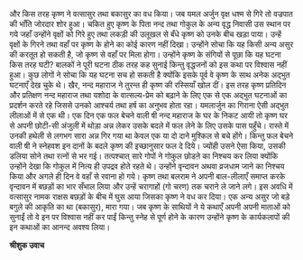 और किस तरह कृष्ण ने वत्सासुर तथा बकासुर का वध किया। जब यमल अर्जुन वृक्ष धश्म से गिरे तो वज्रपात की भाँति जोरदार शोर हुआ। चकित हुए कृष्ण के पिता नन्द तथा गोकुल के अन्य वृद्ध निवासी उस स्थान पर गये जहाँ उन्होंने वृक्षों को गिरे हुए तथा लकड़ी की उलूखल से बँधे कृष्ण को उनके बीच खड़ा पाया। उन्हें वृक्षों के गिरने तथा वहाँ पर कृष्ण के होने का कोई कारण नहीं दिखा। उन्होंने सोचा कि यह किसी अन्य असुर की करतूत हो सकती है, जो कृष्ण से वहाँ पर मिला होगा। उन्होंने कृष्ण के संगियों से पूछा कि यह घटना किस तरह घटी? बालकों ने पूरी घटना ठीक तरह कह सुनाई किन्तु वृद्धजनों को इस कथा पर विश्वास नहीं हुआ। कुछ लोगों ने सोचा कि यह घटना सच हो सकती है क्योंकि इसके पूर्व वे कृष्ण के साथ अनेक अद्भुत घटनाएँ देख चुके थे। खैर, नन्द महाराज ने तुरन्त ही कृष्ण की रस्सियाँ खोल दीं। इस तरह कृष्ण प्रतिदिन और प्रतिक्षण नन्द महाराज तथा यशोदा के वात्सल्य-प्रेम को बढ़ाने के लिए एक से एक अद्भुत घटनाओं का प्रदर्शन करते रहे जिससे उनको आश्चर्य तथा हर्ष का अनुभव होता रहा। यमलार्जुन का गिराना ऐसी अद्भुत लीलाओं में से एक थी। एक दिन एक फल बेचने वाली षी नन्द महाराज के घर के निकट आयी तो कृष्ण घर से अपनी छोटी-सी अंजुली में थोड़ा अन्न लेकर उसके बदले में फल लेने के लिए उसके पास पहुँचे। रास्ते में उनकी हथेली से लगभग सारा अन्न गिर गया था केवल एक या दो दाने मुश्किल से बचे होंगे। किन्तु फल बेचने वाली षी ने स्नेहवश इन दानों के बदले कृष्ण की इच्छानुसार फल दे दिये। ज्योंही उसने ऐसा किया, उसकी डलिया सोने तथा रत्नों से भर गई। तत्पश्चात् सारे गोपों ने गोकुल छोडऩे का निश्चय कर लिया क्योंकि उन्होंने देखा कि गोकुल में नित्य ही उपद्रव होते रहते थे। उन्होंने वृन्दावन अथवा व्रजधाम जाने का निश्चय किया और अगले ही दिन वे वहाँ से रवाना हो गये। कृष्ण तथा बलराम ने अपनी बाल-लीलाएँ समाप्त करके वृन्दावन में बछड़ों का भार सँभाल लिया और उन्हें चरागाहों (गो चरण) तक चराने ले जाने लगे। इस अवधि में वत्सासुर नामक राक्षस बछड़ों के बीच में घुस आया जिसका कृष्ण ने वध कर दिया। एक अन्य असुर जो बड़े बगुले की आकृति का था (बकासुर), मारा गया। जब कृष्ण के साथियों ने ये कथाएँ अपनी अपनी माताओं को सुनाईं तो वे इन पर विश्वास नहीं कर पाईं किन्तु स्नेह से पूर्ण होने के कारण उन्होंने कृष्ण के कार्यकलापों की इन कथाओं का आनन्द अवश्य लिया।  

**श्रीशुक उवाच** 